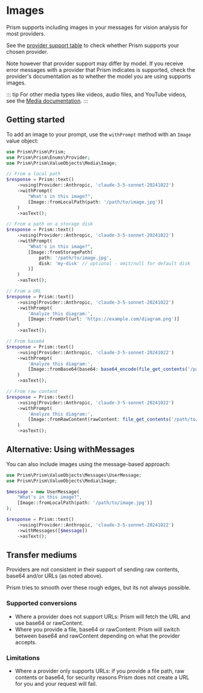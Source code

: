 # Images

Prism supports including images in your messages for vision analysis for most providers.

See the [provider support table](/getting-started/introduction.html#provider-support) to check whether Prism supports your chosen provider.

Note however that provider support may differ by model. If you receive error messages with a provider that Prism indicates is supported, check the provider's documentation as to whether the model you are using supports images.

::: tip
For other media types like videos, audio files, and YouTube videos, see the [Media documentation](/input-modalities/media.html).
:::

## Getting started

To add an image to your prompt, use the `withPrompt` method with an `Image` value object:

```php
use Prism\Prism\Prism;
use Prism\Prism\Enums\Provider;
use Prism\Prism\ValueObjects\Media\Image;

// From a local path
$response = Prism::text()
    ->using(Provider::Anthropic, 'claude-3-5-sonnet-20241022')
    ->withPrompt(
        "What's in this image?",
        [Image::fromLocalPath(path: '/path/to/image.jpg')]
    )
    ->asText();

// From a path on a storage disk
$response = Prism::text()
    ->using(Provider::Anthropic, 'claude-3-5-sonnet-20241022')
    ->withPrompt(
        "What's in this image?",
        [Image::fromStoragePath(
            path: '/path/to/image.jpg', 
            disk: 'my-disk' // optional - omit/null for default disk
        )]
    )
    ->asText();

// From a URL
$response = Prism::text()
    ->using(Provider::Anthropic, 'claude-3-5-sonnet-20241022')
    ->withPrompt(
        'Analyze this diagram:',
        [Image::fromUrl(url: 'https://example.com/diagram.png')]
    )
    ->asText();

// From base64
$response = Prism::text()
    ->using(Provider::Anthropic, 'claude-3-5-sonnet-20241022')
    ->withPrompt(
        'Analyze this diagram:',
        [Image::fromBase64(base64: base64_encode(file_get_contents('/path/to/image.jpg')))]
    )
    ->asText();

// From raw content
$response = Prism::text()
    ->using(Provider::Anthropic, 'claude-3-5-sonnet-20241022')
    ->withPrompt(
        'Analyze this diagram:',
        [Image::fromRawContent(rawContent: file_get_contents('/path/to/image.jpg'))]
    )
    ->asText();
```

## Alternative: Using withMessages

You can also include images using the message-based approach:

```php
use Prism\Prism\ValueObjects\Messages\UserMessage;
use Prism\Prism\ValueObjects\Media\Image;

$message = new UserMessage(
    "What's in this image?",
    [Image::fromLocalPath(path: '/path/to/image.jpg')]
);

$response = Prism::text()
    ->using(Provider::Anthropic, 'claude-3-5-sonnet-20241022')
    ->withMessages([$message])
    ->asText();
```

## Transfer mediums 

Providers are not consistent in their support of sending raw contents, base64 and/or URLs (as noted above). 

Prism tries to smooth over these rough edges, but its not always possible.

### Supported conversions
- Where a provider does not support URLs: Prism will fetch the URL and use base64 or rawContent.
- Where you provide a file, base64 or rawContent: Prism will switch between base64 and rawContent depending on what the provider accepts.

### Limitations
- Where a provider only supports URLs: if you provide a file path, raw contents or base64, for security reasons Prism does not create a URL for you and your request will fail.